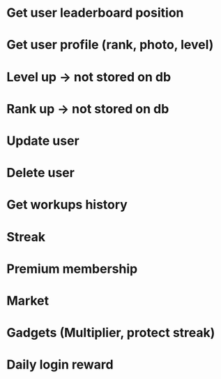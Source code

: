 # Get user leaderboard position
# Get user profile (rank, photo, level)
# Level up -> not stored on db
# Rank up -> not stored on db
# Update user
# Delete user
# Get workups history

# Streak
# Premium membership
# Market
# Gadgets (Multiplier, protect streak)
# Daily login reward